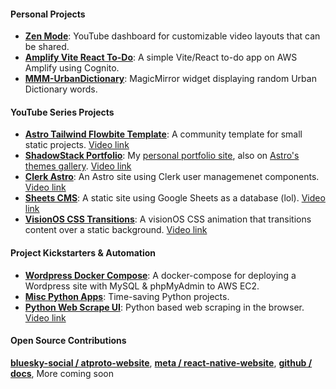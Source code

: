 #### Personal Projects

- **[Zen Mode](https://github.com/leabs/zen-mode)**: YouTube dashboard for customizable video layouts that can be shared.
- **[Amplify Vite React To-Do](https://github.com/leabs/amplify-vite-react)**: A simple Vite/React to-do app on AWS Amplify using Cognito.
- **[MMM-UrbanDictionary](https://github.com/leabs/MMM-urbandictionary)**: MagicMirror widget displaying random Urban Dictionary words.

#### YouTube Series Projects

- **[Astro Tailwind Flowbite Template](https://github.com/leabs/astro-tailwind-flowbite-template)**: A community template for small static projects. [Video link](https://www.youtube.com/watch?v=ppqeBrnsVHo)
- **[ShadowStack Portfolio](https://github.com/leabs/shadowstack-portfolio)**: My [personal portfolio site](https://www.stevenleabo.com/), also on [Astro's themes gallery](https://astro.build/themes/details/shadowstack-portfolio/). [Video link](https://www.youtube.com/watch?v=NfiB9qhFNHs)
- **[Clerk Astro](https://github.com/leabs/clerk-astro)**: An Astro site using Clerk user managemenet components. [Video link](https://www.youtube.com/watch?v=ogXeY5l_rCA&t=392s)
- **[Sheets CMS](https://github.com/leabs/sheets-cms)**: A static site using Google Sheets as a database (lol). [Video link](https://www.youtube.com/watch?v=VyQm2QW5Bgc)
- **[VisionOS CSS Transitions](https://github.com/leabs/visionOS-blur-transition)**: A visionOS CSS animation that transitions content over a static background. [Video link](https://www.youtube.com/watch?v=lNSX4nvzbnM)

#### Project Kickstarters & Automation

- **[Wordpress Docker Compose](https://github.com/leabs/wordpress-docker-compose)**: A docker-compose for deploying a Wordpress site with MySQL & phpMyAdmin to AWS EC2.
- **[Misc Python Apps](https://github.com/leabs/misc-python-apps)**: Time-saving Python projects.
- **[Python Web Scrape UI](https://github.com/leabs/web-scrape-ui)**: Python based web scraping in the browser. [Video link](https://youtu.be/Da56IZa041A)

#### Open Source Contributions

**[bluesky-social / atproto-website](https://github.com/bluesky-social/atproto-website/pull/13)**, **[meta / react-native-website](https://github.com/facebook/react-native-website/pull/3589)**, **[github / docs](https://github.com/github/docs/pull/23958)**, More coming soon

